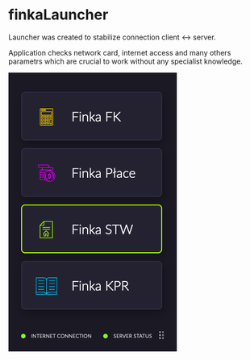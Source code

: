 # finkaLauncher

Launcher was created to stabilize connection client <-> server. 

Application checks network card, internet access and many others parametrs which are crucial to work without any specialist knowledge.

![screen](https://github.com/wlazlomarek/finkaLauncher/blob/master/screens/finka_screen.png "screen")

